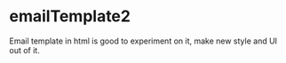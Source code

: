 # emailTemplate2

Email template in html is good to experiment on it, make new style and UI out of it.
